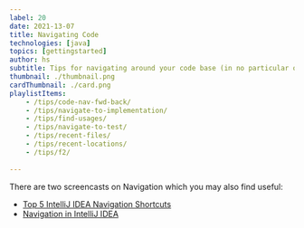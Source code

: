 ```yaml
---
label: 20
date: 2021-13-07
title: Navigating Code
technologies: [java]
topics: [gettingstarted]
author: hs
subtitle: Tips for navigating around your code base (in no particular order!)
thumbnail: ./thumbnail.png
cardThumbnail: ./card.png
playlistItems:
    - /tips/code-nav-fwd-back/
    - /tips/navigate-to-implementation/
    - /tips/find-usages/
    - /tips/navigate-to-test/
    - /tips/recent-files/
    - /tips/recent-locations/
    - /tips/f2/
    
---
```


There are two screencasts on Navigation which you may also find useful:
- [Top 5 IntelliJ IDEA Navigation Shortcuts](https://youtu.be/crnEBqbBWuo)
- [Navigation in IntelliJ IDEA](https://youtu.be/1UHsJyCq1SU)